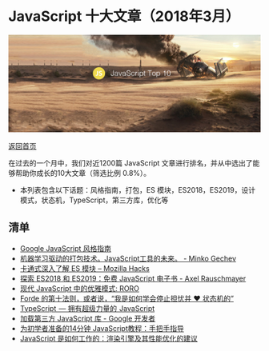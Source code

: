 # JavaScript 十大文章（2018年3月）

![](./img/201804.jpg )

[返回首页](https://github.com/hijiangtao/javascript-articles-monthly)

在过去的一个月中，我们对近1200篇 JavaScript 文章进行排名，并从中选出了能够帮助你成长的10大文章（筛选比例 0.8%）。

* 本列表包含以下话题：风格指南，打包，ES 模块，ES2018，ES2019，设计模式，状态机，TypeScript，第三方库，优化等


## 清单
* [Google JavaScript 风格指南](https://google.github.io/styleguide/jsguide.html)
* [机器学习驱动的打包技术。JavaScript工具的未来。 - Minko Gechev](http://blog.mgechev.com/2018/03/18/machine-learning-data-driven-bundling-webpack-javascript-markov-chain-angular-react)
* [卡通式深入了解 ES 模块 – Mozilla Hacks](https://hacks.mozilla.org/2018/03/es-modules-a-cartoon-deep-dive)
* [探索 ES2018 和 ES2019：免费 JavaScript 电子书 - Axel Rauschmayer](http://exploringjs.com/es2018-es2019)
* [现代 JavaScript 中的优雅模式: RORO](https://medium.freecodecamp.org/elegant-patterns-in-modern-javascript-roro-be01e7669cbd)
* [Forde 的第十法则，或者说，“我是如何学会停止担忧并 ❤️ 状态机的”](http://raganwald.com/2018/02/23/forde.html)
* [TypeScript  — 拥有超级力量的  JavaScript](https://medium.freecodecamp.org/typescript-javascript-with-super-powers-a333b0fcabc9)
* [加载第三方 JavaScript 库 - Google 开发者](https://developers.google.com/web/fundamentals/performance/optimizing-content-efficiency/loading-third-party-javascript)
* [为初学者准备的14分钟 JavaScript教程：手把手指导](https://jgthms.com/javascript-in-14-minutes)
* [JavaScript 是如何工作的：渲染引擎及其性能优化的建议](https://blog.sessionstack.com/how-javascript-works-the-rendering-engine-and-tips-to-optimize-its-performance-7b95553baeda)